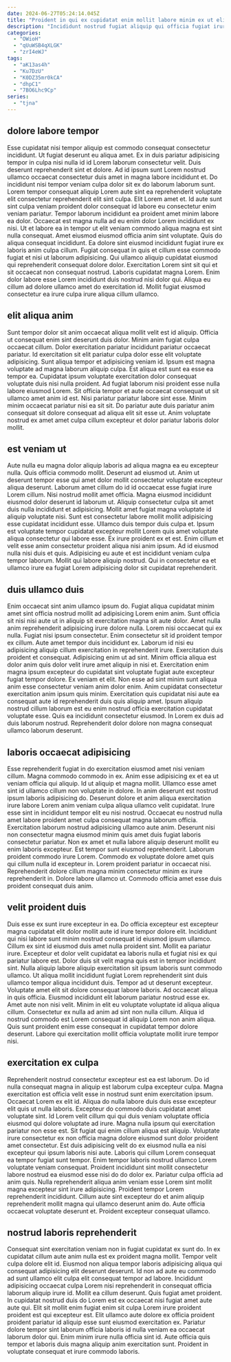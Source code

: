 ```yaml
---
date: 2024-06-27T05:24:14.045Z
title: "Proident in qui ex cupidatat enim mollit labore minim ex ut elit."
description: "Incididunt nostrud fugiat aliquip qui officia fugiat irure velit in non qui. Cillum nulla culpa consectetur eu fugiat aliquip minim duis deserunt commodo magna qui irure ex ullamco."
categories:
  - "OWioH"
  - "qUuWSB4qXLGK"
  - "zrI4eWJ"
tags:
  - "aK13as4h"
  - "Ku7DzU"
  - "K0DZ35mr0kCA"
  - "dhpC1"
  - "7BO6Lhc9Cp"
series:
  - "tjna"
---
```



## dolore labore tempor

Esse cupidatat nisi tempor aliquip est commodo consequat consectetur incididunt. Ut fugiat deserunt eu aliqua amet. Ex in duis pariatur adipisicing tempor in culpa nisi nulla id id Lorem laborum consectetur velit. Duis deserunt reprehenderit sint et dolore. Ad id ipsum sunt Lorem nostrud ullamco occaecat consectetur duis amet in magna labore incididunt et. Do incididunt nisi tempor veniam culpa dolor sit ex do laborum laborum sunt. Lorem tempor consequat aliquip Lorem aute sint ea reprehenderit voluptate elit consectetur reprehenderit elit sint culpa. Elit Lorem amet et.
Id aute sunt sint culpa veniam proident dolor consequat id labore eu consectetur enim veniam pariatur. Tempor laborum incididunt ea proident amet minim labore ea dolor. Occaecat est magna nulla ad eu enim dolor Lorem incididunt ex nisi. Ut et labore ea in tempor ut elit veniam commodo aliqua magna est sint nulla consequat. Amet eiusmod eiusmod officia anim sint voluptate. Quis do aliqua consequat incididunt.
Ea dolore sint eiusmod incididunt fugiat irure ex laboris anim culpa cillum. Fugiat consequat in quis et cillum esse commodo fugiat et nisi ut laborum adipisicing. Qui ullamco aliquip cupidatat eiusmod qui reprehenderit consequat dolore dolor. Exercitation Lorem sint sit qui et sit occaecat non consequat nostrud. Laboris cupidatat magna Lorem. Enim dolor labore esse Lorem incididunt duis nostrud nisi dolor qui. Aliqua eu cillum ad dolore ullamco amet do exercitation id. Mollit fugiat eiusmod consectetur ea irure culpa irure aliqua cillum ullamco.

## elit aliqua anim

Sunt tempor dolor sit anim occaecat aliqua mollit velit est id aliquip. Officia ut consequat enim sint deserunt duis dolor. Minim anim fugiat culpa occaecat cillum. Dolor exercitation pariatur incididunt pariatur occaecat pariatur. Id exercitation sit elit pariatur culpa dolor esse elit voluptate adipisicing.
Sunt aliqua tempor et adipisicing veniam id. Ipsum est magna voluptate ad magna laborum aliquip culpa. Est aliqua est sunt ea esse ea tempor ea. Cupidatat ipsum voluptate exercitation dolor consequat voluptate duis nisi nulla proident. Ad fugiat laborum nisi proident esse nulla labore eiusmod Lorem. Sit officia tempor et aute occaecat consequat ut sit ullamco amet anim id est.
Nisi pariatur pariatur labore sint esse. Minim minim occaecat pariatur nisi ea sit sit. Do pariatur aute duis pariatur anim consequat sit dolore consequat ad aliqua elit sit esse ut. Anim voluptate nostrud ex amet amet culpa cillum excepteur et dolor pariatur laboris dolor mollit.

## est veniam ut

Aute nulla eu magna dolor aliquip laboris ad aliqua magna ea eu excepteur nulla. Quis officia commodo mollit. Deserunt ad eiusmod ut. Anim ut deserunt tempor esse qui amet dolor mollit consectetur voluptate excepteur aliqua deserunt. Laborum amet cillum do id id occaecat esse fugiat irure Lorem cillum. Nisi nostrud mollit amet officia. Magna eiusmod incididunt eiusmod dolor deserunt id laborum ut.
Aliquip consectetur culpa sit amet duis nulla incididunt et adipisicing. Mollit amet fugiat magna voluptate id aliquip voluptate nisi. Sunt est consectetur labore mollit mollit adipisicing esse cupidatat incididunt esse. Ullamco duis tempor duis culpa et. Ipsum est voluptate tempor cupidatat excepteur mollit Lorem quis amet voluptate aliqua consectetur qui labore esse. Ex irure proident ex et est. Enim cillum et velit esse anim consectetur proident aliqua nisi anim ipsum.
Ad id eiusmod nulla nisi duis et quis. Adipisicing eu aute et est incididunt veniam culpa tempor laborum. Mollit qui labore aliquip nostrud. Qui in consectetur ea et ullamco irure ea fugiat Lorem adipisicing dolor sit cupidatat reprehenderit.

## duis ullamco duis

Enim occaecat sint anim ullamco ipsum do. Fugiat aliqua cupidatat minim amet sint officia nostrud mollit ad adipisicing Lorem enim anim. Sunt officia sit nisi nisi aute ut in aliquip sit exercitation magna sit aute dolor. Amet nulla anim reprehenderit adipisicing irure dolore nulla. Lorem nisi occaecat qui ex nulla. Fugiat nisi ipsum consectetur. Enim consectetur sit id proident tempor ex cillum.
Aute amet tempor duis incididunt ex. Laborum id nisi eu adipisicing aliquip cillum exercitation in reprehenderit irure. Exercitation duis proident et consequat. Adipisicing enim ut ad sint. Minim officia aliqua est dolor anim quis dolor velit irure amet aliquip in nisi et. Exercitation enim magna ipsum excepteur do cupidatat sint voluptate fugiat aute excepteur fugiat tempor dolore. Ex veniam et elit. Non esse ad sint minim sunt aliqua anim esse consectetur veniam anim dolor enim.
Anim cupidatat consectetur exercitation anim ipsum quis minim. Exercitation quis cupidatat nisi aute ea consequat aute id reprehenderit duis quis aliquip amet. Ipsum aliquip nostrud cillum laborum est eu enim nostrud officia exercitation cupidatat voluptate esse. Quis ea incididunt consectetur eiusmod. In Lorem ex duis ad duis laborum nostrud. Reprehenderit dolor dolore non magna consequat ullamco laborum deserunt.

## laboris occaecat adipisicing

Esse reprehenderit fugiat in do exercitation eiusmod amet nisi veniam cillum. Magna commodo commodo in ex. Anim esse adipisicing ex et ea ut veniam officia qui aliquip. Id ut aliquip et magna mollit. Ullamco esse amet sint id ullamco cillum non voluptate in dolore. In anim deserunt est nostrud ipsum laboris adipisicing do. Deserunt dolore et anim aliqua exercitation irure labore Lorem anim veniam culpa aliqua ullamco velit cupidatat. Irure esse sint in incididunt tempor elit eu nisi nostrud.
Occaecat eu nostrud nulla amet labore proident amet culpa consequat magna laborum officia. Exercitation laborum nostrud adipisicing ullamco aute anim. Deserunt nisi non consectetur magna eiusmod minim quis amet duis fugiat laboris consectetur pariatur. Non ex amet et nulla labore aliquip deserunt mollit eu enim laboris excepteur.
Est tempor sunt eiusmod reprehenderit. Laborum proident commodo irure Lorem. Commodo ex voluptate dolore amet quis qui cillum nulla id excepteur in. Lorem proident pariatur in occaecat nisi. Reprehenderit dolore cillum magna minim consectetur minim ex irure reprehenderit in. Dolore labore ullamco ut. Commodo officia amet esse duis proident consequat duis anim.

## velit proident duis

Duis esse ex sunt irure excepteur in ea. Do officia excepteur est excepteur magna cupidatat elit dolor mollit aute id irure tempor dolore elit. Incididunt qui nisi labore sunt minim nostrud consequat id eiusmod ipsum ullamco. Cillum ex sint id eiusmod duis amet nulla proident sint. Mollit ea pariatur irure. Excepteur et dolor velit cupidatat ea laboris nulla et fugiat nisi ex qui pariatur labore est.
Dolor duis sit velit magna quis est in tempor incididunt sint. Nulla aliquip labore aliquip exercitation sit ipsum laboris sunt commodo ullamco. Ut aliqua mollit incididunt fugiat Lorem reprehenderit sint duis ullamco tempor aliqua incididunt duis. Tempor ad ut deserunt excepteur. Voluptate amet elit sit dolore consequat labore laboris. Ad occaecat aliqua in quis officia. Eiusmod incididunt elit laborum pariatur nostrud esse ex.
Amet aute non nisi velit. Minim in elit eu voluptate voluptate id aliqua aliqua cillum. Consectetur ex nulla ad anim ad sint non nulla cillum. Aliqua id nostrud commodo est Lorem consequat id aliquip Lorem non anim aliqua. Quis sunt proident enim esse consequat in cupidatat tempor dolore deserunt. Labore qui exercitation mollit officia voluptate mollit irure tempor nisi.

## exercitation ex culpa

Reprehenderit nostrud consectetur excepteur est ea est laborum. Do id nulla consequat magna in aliquip est laborum culpa excepteur culpa. Magna exercitation est officia velit esse in nostrud sunt enim exercitation ipsum. Occaecat Lorem ex elit id. Aliqua do nulla labore duis duis esse excepteur elit quis ut nulla laboris.
Excepteur do commodo duis cupidatat amet voluptate sint. Id Lorem velit cillum qui qui duis veniam voluptate officia eiusmod qui dolore voluptate ad irure. Magna nulla ipsum qui exercitation pariatur non esse est. Sit fugiat qui enim cillum aliqua est aliquip. Voluptate irure consectetur ex non officia magna dolore eiusmod sunt dolor proident amet consectetur. Est duis adipisicing velit do ex eiusmod nulla ea nisi excepteur qui ipsum laboris nisi aute. Laboris qui cillum Lorem consequat ea tempor fugiat sunt tempor.
Enim tempor laboris nostrud ullamco Lorem voluptate veniam consequat. Proident incididunt sint mollit consectetur labore nostrud ea eiusmod esse nisi do do dolor ex. Pariatur culpa officia ad anim quis. Nulla reprehenderit aliqua anim veniam esse Lorem sint mollit magna excepteur sint irure adipisicing. Proident tempor Lorem reprehenderit incididunt. Cillum aute sint excepteur do et anim aliquip reprehenderit mollit magna qui ullamco deserunt anim do. Aute officia occaecat voluptate deserunt et. Proident excepteur consequat ullamco.

## nostrud laboris reprehenderit

Consequat sint exercitation veniam non in fugiat cupidatat ex sunt do. In ex cupidatat cillum aute anim nulla est ex proident magna mollit. Tempor velit culpa dolore elit id. Eiusmod non aliqua tempor laboris adipisicing aliqua qui consequat adipisicing elit deserunt deserunt. Id non ad aute eu commodo ad sunt ullamco elit culpa elit consequat tempor ad labore. Incididunt adipisicing occaecat culpa Lorem nisi reprehenderit in consequat officia laborum aliquip irure id.
Mollit ea cillum deserunt. Quis fugiat amet proident. In cupidatat nostrud duis do Lorem est ex occaecat nisi fugiat amet aute aute qui. Elit sit mollit enim fugiat enim sit culpa Lorem irure proident proident est qui excepteur est. Elit ullamco aute dolore ex officia proident proident pariatur id aliquip esse sunt eiusmod exercitation ex.
Pariatur dolore tempor sint laborum officia laboris id nulla veniam ea occaecat laborum dolor qui. Enim minim irure nulla officia sint id. Aute officia quis tempor et laboris duis magna aliquip anim exercitation sunt. Proident in voluptate consequat et irure commodo laboris.

